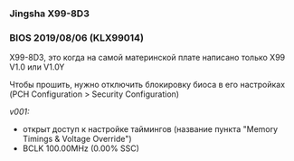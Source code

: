 ### Jingsha X99-8D3
### BIOS 2019/08/06 (KLX99014)
X99-8D3, это когда на самой материнской плате написано только X99 V1.0 или V1.0Y

Чтобы прошить, нужно отключить блокировку биоса в его настройках (PCH Configuration > Security Configuration)

*v001:*
* открыт доступ к настройке таймингов (название пункта "Memory Timings & Voltage Override")
* BCLK 100.00MHz (0.00% SSC)
